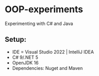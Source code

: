 # OOP-experiments
Experimenting with C# and Java

## Setup:
* IDE = Visual Studio 2022 | IntelliJ IDEA
* C# 9/.NET 5
* OpenJDK 16
* Dependencies: Nuget and Maven
